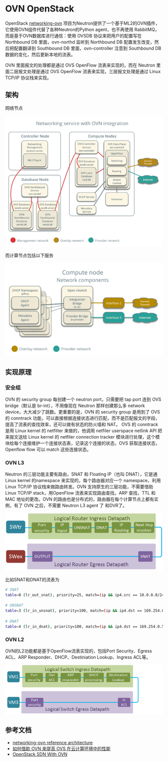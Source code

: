 # OVN OpenStack

OpenStack [networking-ovn](https://github.com/openstack/networking-ovn) 项目为Neutron提供了一个基于ML2的OVN插件，它使用OVN组件代替了各种Neutron的Python agent，也不再使用 RabbitMQ，而是基于OVN数据库进行通信：使用 OVSDB 协议来把用户的配置写在 Northbound DB 里面，ovn-northd 监听到 Northbound DB 配置发生改变，然后把配置翻译到 Southbound DB 里面，ovn-controller 注意到 Southbound DB 数据的变化，然后更新本地的流表。

OVN 里面报文的处理都是通过 OVS OpenFlow 流表来实现的，而在 Neutron 里面二层报文处理是通过 OVS OpenFlow 流表来实现，三层报文处理是通过 Linux TCP/IP 协议栈来实现。

## 架构

网络节点

![](/images/14878643863580.png)

而计算节点包括以下服务

![](images/ovn-compute1.png)

## 实现原理

### 安全组

OVN 的 security group 每创建一个 neutron port，只需要把 tap port 连到 OVS bridge（默认是 br-int），不用像现在 Neutron 那样创建那么多 network device，大大减少了跳数。更重要的是，OVN 的 security group 是用到了 OVS 的 conntrack 功能，可以直接根据连接状态进行匹配，而不是匹配报文的字段，提高了流表的查找效率，还可以做有状态的防火墙和 NAT。
OVS 的 conntrack 是用 Linux kernel 的 netfilter 来做的，他调用 netfiler userspace netlink API 把来报文送给 Linux kernel 的 netfiler connection tracker 模块进行处理，这个模块给每个连接维护一个连接状态表，记录这个连接的状态，OVS 获取连接状态，Openflow flow 可以 match 这些连接状态。

### OVN L3

Neutron 的三层功能主要有路由，SNAT 和 Floating IP（也叫 DNAT），它是通 Linux kernel 的namespace 来实现的，每个路由器对应一个 namespace，利用 Linux TCP/IP 协议栈来做路由转发。OVN 支持原生的三层功能，不需要借助 Linux TCP/IP stack，用OpenFlow 流表来实现路由查找，ARP 查找，TTL 和 MAC 地址的更改。OVN 的路由也是分布式的，路由器在每个计算节点上都有实例，有了 OVN 之后，不需要 Neutron L3 agent 了 和DVR了。

![](images/ovn-zoom3-l3.png)

比如SNAT和DNAT的流表为

```sh
# SNAT
table=0 (lr_out_snat), priority=25, match=(ip && ip4.src == 10.0.0.0/24), action=(ct_snat(169.254.0.54);)

# UNSNAT
table=3 (lr_in_unsnat), priority=100, match=(ip && ip4.dst == 169.254.0.54), action=(ct_snat; next;)

# DNAT
table=4 (lr_in_dnat), priority=100, match=(ip && ip4.dst == 169.254.0.52), action=(flags.loopback = 1; ct_dnat(10.0.0.5);)
```

### OVN L2

OVN的L2功能都是基于OpenFlow流表实现的，包括Port Security、Egress ACL、ARP Responder、DHCP、Destiniation Lookup、Ingress ACL等。

![](images/ovn-zoom3-l2.png)

## 参考文档

* [networking-ovn reference architecture](http://docs.openstack.org/developer/networking-ovn/refarch/refarch.html)
* [如何借助 OVN 来提高 OVS 在云计算环境中的性能](https://www.ibm.com/developerworks/cn/cloud/library/1603-ovn-ovs-openvswitch/index.html)
* [OpenStack SDN With OVN](http://networkop.co.uk/blog/2016/12/10/ovn-part2/)
